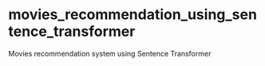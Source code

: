 # movies_recommendation_using_sentence_transformer
Movies recommendation system using Sentence Transformer

